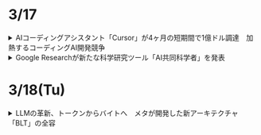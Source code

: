 # 3/17  
<details><summary>AIコーディングアシスタント「Cursor」が4ヶ月の短期間で1億ドル調達　加熱するコーディングAI開発競争</summary>

AIコーディングアシスタント「Cursor(カーソル)」を開発するAnysphereが約１億ドルの資金調達を実施し、評価額が26億ドルに達したことが明らかになった。  
これは、わずか４ヶ月前の４億ドルから、6.5倍という急激な評価額の上昇である。Cursorは、OpenAI、Midjourney、Shopifyなど著名企業も採用する人気ツールで、収益も急成長を遂げている。  

開発者向けAIアシスタント市場では、マイクロソフトのGitHub Copilotも無料版をリリースするなど、多くのプレイヤーが競争を繰り広げているが、そのなかでも一際注目を集めているCursorの強み・特徴えお分析しつつ、急成長の背景を探っていく。  
### 盛り上がるAIコーディングツールの市場で注目される「Cursor」  
AIコーディングツールの市場の成長は著しく、米国のマーケット調査会社Polaris Researchによると、2032年までに271億7,000万ドルの規模に達すると予想されており、GitHubによる最新の開発者アンケートでは、回答者の大多数が何らかの形でAIツールを導入していると答えている。  

中でも人気のCursorを開発するAnysphereは、マサチューセッツ工科大学の学生だったマイケル・トレーエル氏らが2022年に設立したスタートアップである。同社は、OpenAIのアクセラレータープログラムを経て急成長を遂げ、40.000社を超える顧客を抱える企業へと成長した。  

2024年4月時点で年間400万ドルだった収益は、10月には月間400万ドル(年換算4,800万ドル)にまで拡大。昨年11月には、AIコーディングアシスタント「Supermaven」を非公開の金額で買収し、さらなる躍進を目指している。  

### Cursorの強みはそのシンプルさ  
Cursorが目指しているのは、複雑なプログラミングをよりシンプルかつ効率的に実現可能にすることである。  

主な特徴は、簡潔な指示を解釈して実用的なコードスニペット(プログラミング言語の中で切り貼りして再利用できるコード)などに変換し、外部から見た時の挙動は変えずに、理解や修正がしやすいようにプログラムの内部構造を整理する「コードリファクタリング」を数秒で実行する機能である。  

すでに使用しているツールやフレームワークとも簡単に統合できるようになっており、この互換性により、既存のワークフローに大きな変更を加えることなく、AIツールの導入ができることもメリットである。  

料金体系もシンプルで、２週間の無料トライアル後、プロプランが月額20ドル、ビジネスプランが月額40ドルとなっている。  

### 「Tab」キー連打でコーディング  
シンプルさを強調するCursorの謳い文句は、「Tab」キーの連打でコーディングできる、というものである。コードを入力すると、AIが続きのコードを提案し、「Tab」キーをクリックしていくことで、次々とAIによって瞬時に生成されるコードが後に続いていく。  

OpenAIの共同設立者であり、テスラのAiディレクターとしても知られるアンドレイ・カーパシー氏はXで、「Future be like tab tab tab」とツイートし、「コーディングの未来はTab連打」と、Cursorの使用感を伝えた。  

Cursorで使用するAIは、初期から利用されていたGPT-4/GPT-4oに加え、現在は、コーディングが高速で正確であると評判のClaude 3.5 Sonnet LLMも任意で選択可能である。  

### 汎用性の高さと高速なコード補完のCodeium  
Aiコーディングアシスタントの中では、昨年の資金調達で1億5,000万ドルを調達し、評価額が12億5,000万ドルに達したユニコーン企業、Codeiumも注目株である。  

コード関連タスクに最適化された独自開発の大規模言語モデル(LLM)を活用したCodeiumのプラットフォームは、高速なコード提案やエラー検出、コードの自動最適化の提供をすることで、ソフトウェア開発の効率化を図ることができる。  

Codeiumは汎用性の高さに強みがあり、70を超えるプログラミング言語をサポートしていることに加えて、40を超える統合開発環境(IDE)とシームレスに統合することができる。  

### 開発者を堅実にサポートするAugment  
一方、2024年4月に2億2,700万ドルを調達、総調達額が2億5,2000万ドルへと達し、ユニコーン企業まであと一歩の評価額9億7,700万ドルとなっているのが、同じくカリフォルニア発のAugmentである。  

AugmentのAIコーディングアシスタントは、リアルタイムでの高度なエラー検出や修正案の提案、コード内の脆弱性を検出しセキュリティを強化、また大規模な開発者チームに向け、共同ワークフローを最適化するような機能も備えているなど、開発者を多方面からサポートする堅実なアプローチに定評がある。Slackなど外部チームワークコミュニケーションサービスとの連携も可能である。  

### AIコーディングによる新たな課題や負担も  
もっとも、他の分野でのAIツールと同じように、AIコーディングへの現場からの評価はいまだ厳しいものである。  

サンフランシスコのAI企業Harnessから発表された500人のソフトウェアエンジニアを対象とした調査によると、95%以上がAiツールがエンジニアの燃え尽き症候群を軽減できると好意的に受け止めている一方で、半数以上(59%)がAI生成コードがエラーを引き起こしていること、また回答者の92%が、AIツールによってデバッグが必要なコードが影響を及ぼす範囲が拡大していると回答した。  

また、3分の2以上の回答者が、AI生成コードのデバッグやAI関連のセキュリティ脆弱性の解決に人間が多くの時間を費やしていると指摘した。  

これは、開発者が自身のコードのデバッグより時間がかかるとされる「自分が作成に関与していないコードのデバッグ」に時間をとられているためではないかと指摘されており、AIツールの導入が効率化をもたらす一方で、新たな課題や負担を開発者に課している現状が浮き彫りになっている。
</details>

<details><summary>Google Researchが新たな科学研究ツール「AI共同科学者」を発表</summary>

Googleは、同社の生成AI「Gemini 2.0」を使用して構築されたシステム「AI co-scientist」（AI共同科学者）を発表した。  

研究者が自然言語で研究目標を指定すると、AI co-scientistが仮説、研究概要、実験プロトコルなどを生成する。生成されたものに対して、研究者が自然言語でフィードバックすることなども可能。  

AI co-scientistは、調査収集と作業の洗練において研究者を支援するツールであり、科学的プロセスを自動化するものではないという。  

Trusted Testerプログラムに参加している研究者は、AI co-scientistに早期アクセスできるようになる。  
</details>

# 3/18(Tu)  
<details><summary>LLMの革新、トークンからバイトへ　メタが開発した新アーキテクチャ「BLT」の全容</summary>

### 大規模言語モデル開発の課題；トークン利用における非効率性  
AI研究コミュニティは、大規模言語モデル（LLM）の新たな改善方法を模索し続けている。  

特に注目される課題の1つとして、既存LLｍが依拠するトークンベースアーキテクチャにおける非効率性が挙げられる。  

そもそも、LLMの文脈における「トークン」とは、事前に定義されたバイト（データの最小単位）の組合わせのことを指す。LLMは、入力テキストをこのトークンに分解して処理する。これにより、計算リソースを効率的に使用することが可能になる。  

例えば「intelligence」という単語を考えてみる。コンピュータ上では、この単語は「i」「n」「t」「e」「l」「l」「l」「i」「g」「e」「n」「c」「e」という12個の文字（バイト）として保存されている。しかし、LLMはこの単語全体を「intelligence」という1つのトークンとして扱うことができる。これは、人間が文字を1つずつ読むのではなく、「intelligence」を1つの意味のある単位として瞬時に認識するのと似た仕組みである。このおうに単語やよく使われる文字の組合わせを1つのトークンとして扱うことで、LLNはテキストをより効率的に処理できるようになる。  

しかし、このトークンベースのアプローチには、いくつかの重大な課題が存在する。その1つが、固定された語彙に起因する処理の偏りである。特にウェブ上での出現頻度が低い言語を処理する際、その言語の単語が語彙に含まれていないために、処理が遅くなったり、コストが増大したりする問題が発生する。  

たとえば「computer」という単語は1つのトークンとして処理できるが、ウェブ上で出現頻度の低い言語の単語は、「co」「mp」「ut」「er」のように複数の小さなトークンに分割して処理せざるを得ない場合がある。これは、その言語の単語が事前に定義された語彙に含まれていないため起こる。このような分割処理は、計算コストの増加や処理速度の低下、さらには精度の低下にもつながる可能性がある。  

また、スペルミスへの対応も大きな課題となっている。入力テキストに誤字があった場合、モデルが不適切なトークン分割を行う可能性があり、結果として処理制度が低下する。さらに、文字レベルのタスク、たとえばン文字列の操作などにおいても、トークンベースのモデルは苦手とする傾向にあるとされる。  

トークン語彙の修正や拡張にも大きな制約がある。語彙を変更するには、モデルの再学習が必要となる。またトークン語彙を拡張する場合、モデルのアーキテクチャ自体の変更が必要となり、追加された複雑性に対応するための調整が求められる。  

代替案として、LLMを単一のバイトで直接学習させる方法も考えられる。これにより、上述した多くの問題を解決できる可能性がある。しかし、こおｎ方法にも大きな課題がある。バイトレベルのLLMは、大規模なモデルを学習させるためのコストが法外に高く、また非常に長いシーケンスを処理することができない。これが、現在のLLMにおいてトークン化が必須のプロセスとして残されている主な理由である。  

### メタの研究者らが発表したトークンに依拠しないアプローチ、その概要  

こうした課題に対し、メタとワシントン大学の研究者らが画期的な解決策を提示した。それが新しいアーキテクチャ「[Byte Latent Transformer(BLT)](https://ai.meta.com/research/publications/byte-latent-transformer-patches-scale-better-than-tokens/)」である。  

BLTは、トークナイザーを使用せずに生のバイトデータから直接学習できる初のアーキテクチャとして注目を集めている。  

BLTの中核となるのは、バイトを動的にパッチにグループ化する手法である。このアプローチでは、データの複雑さに応じて計算リソースを柔軟に配分することが可能となる。例えば、単語の末尾部分のように予測が比較的容易な部分には少ないリソースを割り当て、文の最初の単語など、予測が困難な部分により多くの計算リソースを配分する。  

アーキテクチャは3つのブロックで構成されている。2つの軽量なバイトレベルのローカルモデル（エンコーダー/デコーダー）と、1つの大規模な「潜在グローバルトランスフォーマー」である。エンコーダーは入力バイトをパッチ表現に変換し、デコーダーはパッチ表現を生のバイトに戻す役割を担う。そして、グローバルトランスフォーマーが学習と推論の主要な処理を行う。  

![image](https://github.com/user-attachments/assets/3e7bbc66-0324-40b6-a3d2-5c9270481e77)  

これは、多言語の会議での通訳システムのようなものといえるだろう。エンコーダーは、参加者の発言（入力データ）を一定のまとまり（パッチ）に整理して、会議の共通言語（パッチ表現）に変換する通訳者の役割を果たす。グローバルトランスフォーマーは、その共通言語で行われる会議の本体であり、実際の議論や意思決定（主要な処理）を行う。そして、デコーダーは、会議での決定事項を再び各参加者の言語（出力データ）に翻訳して伝える通訳者の役割を担う。このように3つの要素が連携することで、効率的な情報処理を実現している。  

一方、従来のLLMは、事前に定義された固定の辞書（トークナイザー）を使用する仕組みである。この会議の例でいえば、全ての参加者が同じ辞書を使って発言を定型的な方言に変換してから会議に参加するようなものである。この方法は効率的である一方、辞書に載っていない表現や新しい言い回しに対応できないという制約がある。これに対しBLTは、入力される情報の特性に応じて柔軟に処理方法を変えることができ、より自然な言語処理を実現できる。  

この新しいアプローチの特筆すべき点は、従来のトークンベースのモデルと同等のパフォーマンスを達成しながら、推論効率を大幅に改善できる点にある。研究チームの実験によると、BLTはLlama 3と同等の学習西欧を示しながら、推論時のFLOP（浮動小数点演算）を最大50%削減することに成功している。  

また、BLTは固定語彙を持たないため、任意のバイトグループをパッチとしてマッピングできる。これにより、エンコーダーとデコーダーの軽量な学習モジュールを通じて、柔軟なパッチ表現の生成が可能となった。研究チームは、この手法がトークンベースのモデルよりも効率的なコンピューティングリソースの配分を実現すると指摘している。  

さらに、BLTは従来のトークンベースモデルが抱える効率性とパフォーマンスのトレードオフ問題も解決している。従来モデルでは、処理できる単語や表現の種類（語彙）を増やすと、一度に処理できるデータ量は増えるものの、その分だけモデル全体で必要となる計算処理量も大きく増加してしまうという課題があった。BLTは、データの複雑さに基づいてコンピューティングリソースのバランスを取ることで、この問題を克服している。  

### BLTアプローチ、特に注目すべき点  


</details>
